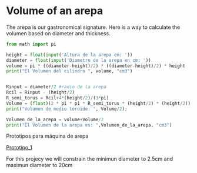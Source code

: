 # Volume of an arepa

The arepa is our gastronomical signature. Here is a way to calculate the volumen based on diameter and thickness.

```python
from math import pi

height = float(input('Altura de la arepa cm: '))
diameter = float(input('Diametro de la arepa en cm: '))
volume = pi * ((diameter-height)/2) * ((diameter-height)/2) * height
print("El Volumen del cilindro ", volume, "cm3")


Rinput = diameter/2 #radio de la arepa
Rcil = Rinput - (height/2)
R_semi_torus = Rcil+4*(height/2)/(3*pi)
Volume = (float)(2 * pi * pi * R_semi_torus * (height/2) * (height/2));
print("Volumen de medio toroide: ", Volume/2);

Volumen_de_la_arepa = volume+Volume/2
print("El Volumen de la arepa es: ",Volumen_de_la_arepa, "cm3")
```

Prototipos para máquina de arepa

<a href="https://spanish.alibaba.com/product-detail/new-design-automatic-arepa-making-machine-encrusting-machine-hot-product-2019-fully-automatic-304-stainless-steel-for-sale-price-62357808633.html?spm=a2700.galleryofferlist.normal_offer.d_title.4dab23480cDvhC"> Prototipo_1</a>
  
For this projecy we will constrain the minimun diameter to 2.5cm and maximun diameter to 20cm
